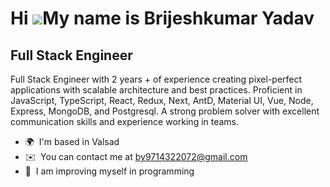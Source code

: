 Hi ![](https://user-images.githubusercontent.com/18350557/176309783-0785949b-9127-417c-8b55-ab5a4333674e.gif)My name is Brijeshkumar Yadav
==========================================================================================================================================

Full Stack Engineer
------------------------

Full Stack Engineer with 2 years + of experience creating pixel-perfect applications with scalable architecture and best practices. Proficient in JavaScript, TypeScript, React, Redux, Next, AntD, Material UI, Vue, Node, Express, MongoDB, and Postgresql. A strong problem solver with excellent communication skills and experience working in teams.

* 🌍  I'm based in Valsad
* ✉️  You can contact me at [by9714322072@gmail.com](mailto:by9714322072@gmail.com)
* 🧠  I am improving myself in programming
